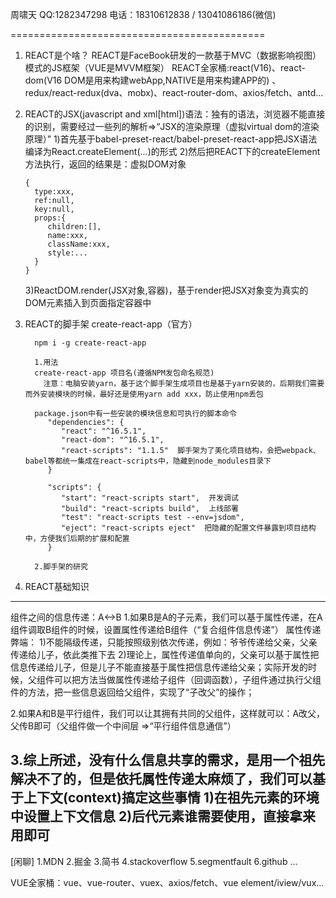 周啸天
QQ:1282347298
电话：18310612838 / 13041086186(微信)

============================================
1. REACT是个啥？
  REACT是FaceBook研发的一款基于MVC（数据影响视图）模式的JS框架（VUE是MVVM框架）
  REACT全家桶:react(V16)、react-dom(V16 DOM是用来构建webApp,NATIVE是用来构建APP的) 、redux/react-redux(dva、mobx)、react-router-dom、axios/fetch、antd...

2. REACT的JSX(javascript and xml[html])语法：独有的语法，浏览器不能直接的识别，需要经过一些列的解析=>“JSX的渲染原理（虚拟virtual dom的渲染原理）”
   1)首先基于babel-preset-react/babel-preset-react-app把JSX语法编译为React.createElement(...)的形式
   2)然后把REACT下的createElement方法执行，返回的结果是：虚拟DOM对象
   ```
   {
     type:xxx,
     ref:null,
     key:null,
     props:{
        children:[],
        name:xxx,
        className:xxx,
        style:...
     }
   }
   ```
   3)ReactDOM.render(JSX对象,容器)，基于render把JSX对象变为真实的DOM元素插入到页面指定容器中

3. REACT的脚手架
   create-react-app（官方）
   ```
     npm i -g create-react-app

     1.用法
     create-react-app 项目名(遵循NPM发包命名规范)
       注意：电脑安装yarn，基于这个脚手架生成项目也是基于yarn安装的，后期我们需要而外安装模块的时候，最好还是使用yarn add xxx，防止使用npm丢包

     package.json中有一些安装的模块信息和可执行的脚本命令
        "dependencies": {
           "react": "^16.5.1",
           "react-dom": "^16.5.1",
           "react-scripts": "1.1.5"  脚手架为了美化项目结构，会把webpack、babel等都统一集成在react-scripts中，隐藏到node_modules目录下
        }

        "scripts": {
           "start": "react-scripts start",  开发调试
           "build": "react-scripts build",  上线部署
           "test": "react-scripts test --env=jsdom",
           "eject": "react-scripts eject"  把隐藏的配置文件暴露到项目结构中，方便我们后期的扩展和配置
        }

     2.脚手架的研究
   ```

4. REACT基础知识

-------------------------
组件之间的信息传递：A<->B
  1.如果B是A的子元素，我们可以基于属性传递，在A组件调取B组件的时候，设置属性传递给B组件（“复合组件信息传递”）
    属性传递弊端：
      1)不能隔级传递，只能按照级别依次传递，例如：爷爷传递给父亲，父亲传递给儿子，依此类推下去
      2)理论上，属性传递值单向的，父亲可以基于属性把信息传递给儿子，但是儿子不能直接基于属性把信息传递给父亲；实际开发的时候，父组件可以把方法当做属性传递给子组件（回调函数），子组件通过执行父组件的方法，把一些信息返回给父组件，实现了“子改父”的操作；

  2.如果A和B是平行组件，我们可以让其拥有共同的父组件，这样就可以：A改父，父传B即可（父组件做一个中间层 =>“平行组件信息通信”）


  3.综上所述，没有什么信息共享的需求，是用一个祖先解决不了的，但是依托属性传递太麻烦了，我们可以基于上下文(context)搞定这些事情
    1)在祖先元素的环境中设置上下文信息
    2)后代元素谁需要使用，直接拿来用即可
--------------------------
[闲聊]
  1.MDN
  2.掘金
  3.简书
  4.stackoverflow
  5.segmentfault
  6.github
  ...

  VUE全家桶：vue、vue-router、vuex、axios/fetch、vue element/iview/vux...









